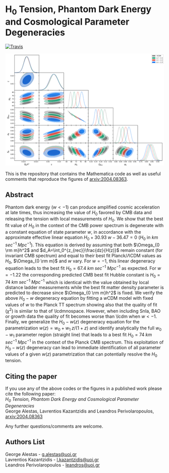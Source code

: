 # H<sub>0</sub> Tension, Phantom Dark Energy and Cosmological Parameter Degeneracies

[![Travis](https://img.shields.io/badge/language-Mathematica-green.svg)]()

<p align="center">
<img src="preview.png" width="900" title="preview" />
</p>

This is the repository that contains the Mathematica code as well as useful comments that reproduce the figures of [arxiv:2004.08363](https://arxiv.org/pdf/2004.08363.pdf).

## Abstract 
Phantom dark energy ($w<-1$) can produce amplified cosmic acceleration at late times, thus increasing the value of $H_0$ favored by CMB data and releasing the tension with local measurements of $H_0$. We show that the best fit value of $H_0$ in the context of the CMB power spectrum is degenerate with a constant equation of state parameter $w$,  in accordance with the approximate effective linear equation $H_0 + 30.93\; w - 36.47 = 0$  ($H_0$ in $km \; sec^{-1} \; Mpc^{-1}$). This equation is derived by assuming that both $\Omega_{0 \rm m}h^2$ and $d_A=\int_0^{z_{rec}}\frac{dz}{H(z)}$ remain constant (for invariant CMB spectrum) and equal to their best fit Planck/$\Lambda$CDM values as $H_0$, $\Omega_{0 \rm m}$ and $w$ vary.  For $w=-1$, this linear degeneracy equation leads to the best fit  $H_0=67.4 \; km \; sec^{-1} \; Mpc^{-1}$ as expected. For $w=-1.22$ the corresponding predicted CMB best fit Hubble constant is  $H_0=74 \; km \; sec^{-1} \; Mpc^{-1}$  which is identical with the value obtained  by local distance ladder measurements while the best fit matter density parameter is predicted to decrease since $\Omega_{0 \rm m}h^2$ is fixed.  We verify the above $H_0-w$ degeneracy equation by fitting a $w$CDM model with fixed values of $w$ to the Planck TT spectrum showing also that the quality of fit ($\chi^2$) is similar to that of \lcdmnospace. However, when including SnIa, BAO or growth data the quality of fit becomes worse than \lcdm when $w< -1$. Finally, we generalize the $H_0-w(z)$ degeneracy equation for the parametrization $w(z)=w_0+w_1\;  z/(1+z)$ and identify analytically the full $w_0-w_1$ parameter region (straight line) that leads to a best fit  $H_0=74\; km \; sec^{-1} \;  Mpc^{-1}$ in the context of the Planck CMB spectrum. This exploitation of $H_0-w(z)$ degeneracy can lead to immediate identification of all parameter values of a given $w(z)$ parametrization that can potentially resolve the $H_0$ tension.


## Citing the paper 
If you use any of the above codes or the figures in a published work please cite the following paper:
<br>*H<sub>0</sub> Tension, Phantom Dark Energy and Cosmological Parameter Degeneracies*
<br>George Alestas, Lavrentios Kazantzidis and Leandros Perivolaropoulos, [arxiv:2004.08363](https://arxiv.org/pdf/2004.08363.pdf)

Any further questions/comments are welcome.


## Authors List
George Alestas - <g.alestas@uoi.gr>
<br>Lavrentios Kazantzidis - <l.kazantzidis@uoi.gr>
<br>Leandros Perivolaropoulos - <leandros@uoi.gr>
